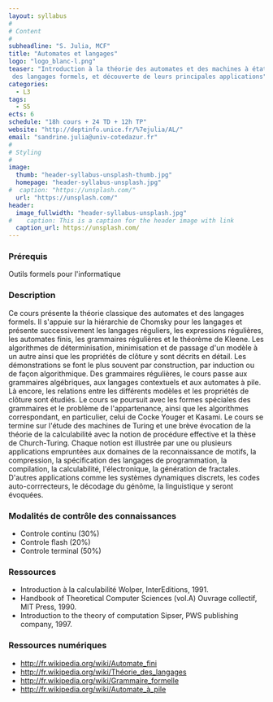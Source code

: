 ```yaml
---
layout: syllabus
#
# Content
#
subheadline: "S. Julia, MCF"
title: "Automates et langages"
logo: "logo_blanc-l.png"
teaser: "Introduction à la théorie des automates et des machines à états finis,
 des langages formels, et découverte de leurs principales applications"
categories:
  - L3
tags:
  - S5
ects: 6
schedule: "18h cours + 24 TD + 12h TP"
website: "http://deptinfo.unice.fr/%7ejulia/AL/"
email: "sandrine.julia@univ-cotedazur.fr"
#
# Styling
#
image:
  thumb: "header-syllabus-unsplash-thumb.jpg"
  homepage: "header-syllabus-unsplash.jpg"
#  caption: "https://unsplash.com/"
  url: "https://unsplash.com/"
header:
  image_fullwidth: "header-syllabus-unsplash.jpg"
#    caption: This is a caption for the header image with link
  caption_url: https://unsplash.com/  
---
```


### Prérequis ###
Outils formels pour l'informatique

###  Description ###

Ce cours présente la théorie classique des automates et des langages formels. Il s'appuie sur la hiérarchie de Chomsky pour les langages et présente successivement les langages réguliers, les expressions régulières, les automates finis, les grammaires régulières et le théorème de Kleene. Les algorithmes de déterminisation, minimisation et de passage d'un modèle à un autre ainsi que les propriétés de clôture y sont décrits en détail. Les démonstrations se font le plus souvent par construction, par induction ou de façon algorithmique.
Des grammaires régulières, le cours passe aux grammaires algébriques, aux langages contextuels
et aux automates à pile. Là encore, les relations entre les différents modèles et les propriétés de clôture sont étudiés. Le cours se poursuit avec les formes spéciales des grammaires et le problème de l'appartenance, ainsi que les algorithmes correspondant, en particulier, celui de Cocke Youger et Kasami. Le cours se termine sur l'étude des machines de Turing et une brève évocation de la théorie de la calculabilité avec la notion de procédure effective et la thèse de Church-Turing.
Chaque notion est illustrée par une ou plusieurs applications empruntées aux domaines de la reconnaissance de motifs, la compression, la spécification des langages de programmation, la compilation, la calculabilité, l'électronique, la génération de fractales. D'autres applications comme les systèmes dynamiques discrets, les codes auto-corrrecteurs, le décodage du génôme, la linguistique y seront évoquées.

###  Modalités de contrôle des connaissances ###

- Controle continu (30%)
- Controle flash (20%)
- Controle terminal (50%)

###  Ressources ###

 - Introduction à la calculabilité Wolper, InterEditions, 1991.
 - Handbook of Theoretical Computer Sciences (vol.A) Ouvrage collectif, MIT Press, 1990.
 - Introduction to the theory of computation Sipser, PWS publishing company, 1997.

### Ressources numériques ###
 - http://fr.wikipedia.org/wiki/Automate_fini
 - http://fr.wikipedia.org/wiki/Théorie_des_langages
 - http://fr.wikipedia.org/wiki/Grammaire_formelle
 - http://fr.wikipedia.org/wiki/Automate_à_pile
